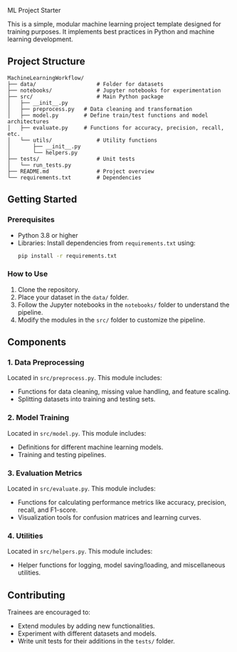 ML Project Starter

This is a simple, modular machine learning project template designed for training purposes. It implements best practices in Python and machine learning development.

## Project Structure
```
MachineLearningWorkflow/
├── data/                   # Folder for datasets
├── notebooks/              # Jupyter notebooks for experimentation
├── src/                    # Main Python package
│   ├── __init__.py
│   ├── preprocess.py   # Data cleaning and transformation
│   ├── model.py        # Define train/test functions and model architectures
│   ├── evaluate.py     # Functions for accuracy, precision, recall, etc.
│   └── utils/              # Utility functions
│       ├── __init__.py
│       └── helpers.py
├── tests/                  # Unit tests
│   └── run_tests.py
├── README.md               # Project overview
└── requirements.txt        # Dependencies
```

## Getting Started

### Prerequisites
- Python 3.8 or higher
- Libraries: Install dependencies from `requirements.txt` using:
  ```bash
  pip install -r requirements.txt
  ```

### How to Use
1. Clone the repository.
2. Place your dataset in the `data/` folder.
3. Follow the Jupyter notebooks in the `notebooks/` folder to understand the pipeline.
4. Modify the modules in the `src/` folder to customize the pipeline.

## Components

### 1. Data Preprocessing
Located in `src/preprocess.py`. This module includes:
- Functions for data cleaning, missing value handling, and feature scaling.
- Splitting datasets into training and testing sets.

### 2. Model Training
Located in `src/model.py`. This module includes:
- Definitions for different machine learning models.
- Training and testing pipelines.

### 3. Evaluation Metrics
Located in `src/evaluate.py`. This module includes:
- Functions for calculating performance metrics like accuracy, precision, recall, and F1-score.
- Visualization tools for confusion matrices and learning curves.

### 4. Utilities
Located in `src/helpers.py`. This module includes:
- Helper functions for logging, model saving/loading, and miscellaneous utilities.

## Contributing
Trainees are encouraged to:
- Extend modules by adding new functionalities.
- Experiment with different datasets and models.
- Write unit tests for their additions in the `tests/` folder.
